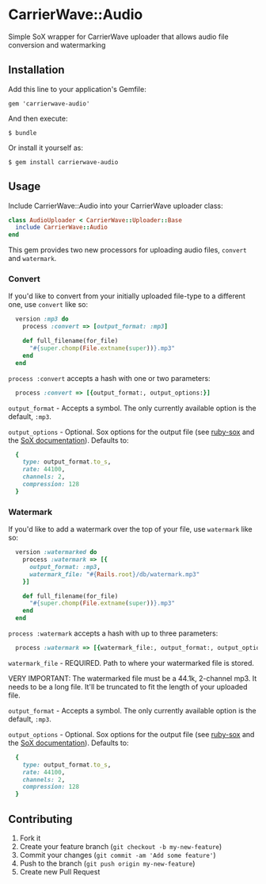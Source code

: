# CarrierWave::Audio

Simple SoX wrapper for CarrierWave uploader that allows audio file conversion and watermarking

## Installation

Add this line to your application's Gemfile:

    gem 'carrierwave-audio'

And then execute:

    $ bundle

Or install it yourself as:

    $ gem install carrierwave-audio

## Usage

Include CarrierWave::Audio into your CarrierWave uploader class:

```ruby
class AudioUploader < CarrierWave::Uploader::Base
  include CarrierWave::Audio
end
```

This gem provides two new processors for uploading audio files, `convert` and `watermark`. 

### Convert

If you'd like to convert from your initially uploaded file-type to a different one, use `convert` like so:

```ruby
  version :mp3 do
    process :convert => [output_format: :mp3]

    def full_filename(for_file)
      "#{super.chomp(File.extname(super))}.mp3"
    end
  end
```

`process :convert` accepts a hash with one or two parameters:

```ruby
  process :convert => [{output_format:, output_options:}]
```

`output_format` - Accepts a symbol. The only currently available option is the default, `:mp3`.

`output_options` - Optional. Sox options for the output file (see [ruby-sox](https://github.com/TMXCredit/ruby-sox) and the [SoX documentation](http://sox.sourceforge.net/sox.pdf)). Defaults to:

```ruby
  {
    type: output_format.to_s,
    rate: 44100,
    channels: 2,
    compression: 128
  }
```

### Watermark

If you'd like to add a watermark over the top of your file, use `watermark` like so:

```ruby
  version :watermarked do
    process :watermark => [{
      output_format: :mp3,
      watermark_file: "#{Rails.root}/db/watermark.mp3"
    }]

    def full_filename(for_file)
      "#{super.chomp(File.extname(super))}.mp3"
    end
  end
```

`process :watermark` accepts a hash with up to three parameters:

```ruby
  process :watermark => [{watermark_file:, output_format:, output_options:}]
```

`watermark_file` - REQUIRED. Path to where your watermarked file is stored.

VERY IMPORTANT: The watermarked file must be a 44.1k, 2-channel mp3. It needs to be a long file. It'll be truncated to fit the length of your uploaded file.

`output_format` - Accepts a symbol. The only currently available option is the default, `:mp3`.

`output_options` - Optional. Sox options for the output file (see [ruby-sox](https://github.com/TMXCredit/ruby-sox) and the [SoX documentation](http://sox.sourceforge.net/sox.pdf)). Defaults to:

```ruby
  {
    type: output_format.to_s,
    rate: 44100,
    channels: 2,
    compression: 128
  }
```

## Contributing

1. Fork it
2. Create your feature branch (`git checkout -b my-new-feature`)
3. Commit your changes (`git commit -am 'Add some feature'`)
4. Push to the branch (`git push origin my-new-feature`)
5. Create new Pull Request
